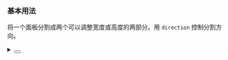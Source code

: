 ### 基本用法

将一个面板分割成两个可以调整宽度或高度的两部分。用 `direction` 控制分割方向。

<div class="cell-demo vp-raw">
  <div>
    <yc-split
      :style="{
        height: '200px',
        width: '100%',
        minWidth: '500px',
        border: '1px solid var(--color-border)',
      }"
      v-model:size="size"
      min="80px">
      <template #first>
        <yc-typography-paragraph>Left</yc-typography-paragraph>
      </template>
      <template #second>
        <yc-typography-paragraph>Right</yc-typography-paragraph>
      </template>
    </yc-split>
  </div>
</div>

<script setup>
import { ref } from 'vue';
const size = ref(0.5);
</script>

<details>
<summary>
 <button class="code-btn"  >
    <icon-code />
 </button>
</summary>

```vue
<template>
  <div>
    <yc-split
      :style="{
        height: '200px',
        width: '100%',
        minWidth: '500px',
        border: '1px solid var(--color-border)',
      }"
      v-model:size="size"
      min="80px">
      <template #first>
        <yc-typography-paragraph>Left</yc-typography-paragraph>
      </template>
      <template #second>
        <yc-typography-paragraph>Right</yc-typography-paragraph>
      </template>
    </yc-split>
  </div>
</template>

<script setup>
import { ref } from 'vue';
const size = ref(0.5);
</script>
```

</details>

